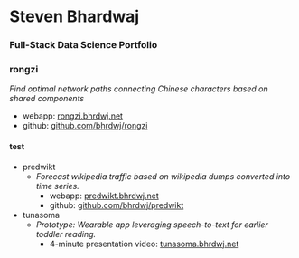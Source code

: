 # Steven Bhardwaj
### Full-Stack Data Science Portfolio

<h3>rongzi</h3>
<p><i>Find optimal network paths connecting Chinese characters based on shared components</i></p>
<ul>
  <li>webapp: <a href="https://rongzi.bhrdwj.net">rongzi.bhrdwj.net</a></li>
  <li>github: <a href="https://github.com/bhrdj/rongzi">github.com/bhrdwj/rongzi</a></li>
</ul>

#### test

- predwikt
  - *Forecast wikipedia traffic based on wikipedia dumps converted into time series.*
    - webapp: [predwikt.bhrdwj.net](https://predwikt.bhrdwj.net) 
    - github: [github.com/bhrdwj/predwikt](https://github.com/bhrdj/predwikt)
- tunasoma
  - *Prototype: Wearable app leveraging speech-to-text for earlier toddler reading.*
    - 4-minute presentation video: [tunasoma.bhrdwj.net](https://tunasoma.bhrdwj.net)
